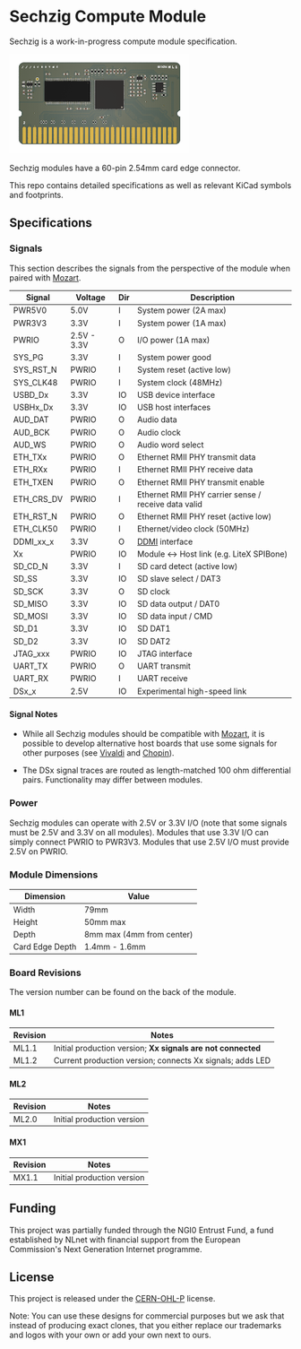 # Sechzig Compute Module

Sechzig is a work-in-progress compute module specification.

![Sechzig ML1](https://github.com/machdyne/sechzig/blob/4ddd1e48dee8f0d31b78590a8419e66eab25ad2f/ml1.png)

Sechzig modules have a 60-pin 2.54mm card edge connector.

This repo contains detailed specifications as well as relevant KiCad symbols and footprints.

## Specifications

### Signals

This section describes the signals from the perspective of the module when paired with [Mozart](https://machdyne.com/product/mozart-motherboard).

| Signal | Voltage | Dir | Description |
| ------ | ------- | --- | ----------- |
| PWR5V0 | 5.0V | I | System power (2A max) |
| PWR3V3 | 3.3V | I | System power (1A max) |
| PWRIO | 2.5V - 3.3V | O | I/O power (1A max) |
| SYS\_PG | 3.3V | I | System power good |
| SYS\_RST\_N | PWRIO | I | System reset (active low) |
| SYS\_CLK48 | PWRIO | I | System clock (48MHz) |
| USBD\_Dx | 3.3V | IO | USB device interface |
| USBHx\_Dx | 3.3V | IO | USB host interfaces |
| AUD\_DAT | PWRIO | O | Audio data |
| AUD\_BCK | PWRIO | O | Audio clock |
| AUD\_WS | PWRIO | O | Audio word select |
| ETH\_TXx | PWRIO | O | Ethernet RMII PHY transmit data |
| ETH\_RXx | PWRIO | I | Ethernet RMII PHY receive data |
| ETH\_TXEN | PWRIO | O | Ethernet RMII PHY transmit enable |
| ETH\_CRS\_DV | PWRIO | I | Ethernet RMII PHY carrier sense / receive data valid |
| ETH\_RST\_N | PWRIO | O | Ethernet RMII PHY reset (active low) |
| ETH\_CLK50 | PWRIO | I | Ethernet/video clock (50MHz) |
| DDMI\_xx\_x | 3.3V | O | [DDMI](https://github.com/machdyne/ddmi) interface |
| Xx | PWRIO | IO | Module <-> Host link (e.g. LiteX SPIBone) | 
| SD\_CD\_N | 3.3V | I | SD card detect (active low) |
| SD\_SS | 3.3V | IO | SD slave select / DAT3 |
| SD\_SCK | 3.3V | O | SD clock |
| SD\_MISO | 3.3V | IO | SD data output / DAT0 |
| SD\_MOSI | 3.3V | IO | SD data input / CMD |
| SD\_D1 | 3.3V| IO | SD DAT1 |
| SD\_D2 | 3.3V | IO | SD DAT2 |
| JTAG\_xxx | PWRIO | IO | JTAG interface |
| UART\_TX | PWRIO | O | UART transmit |
| UART\_RX | PWRIO | I | UART receive |
| DSx\_x | 2.5V | IO | Experimental high-speed link |

#### Signal Notes

  * While all Sechzig modules should be compatible with [Mozart](https://github.com/machdyne/mozart), it is possible to develop alternative host boards that use some signals for other purposes (see [Vivaldi](https://github.com/machdyne/vivaldi) and [Chopin](https://github.com/machdyne/chopin)).

  * The DSx signal traces are routed as length-matched 100 ohm differential pairs. Functionality may differ between modules.

### Power

Sechzig modules can operate with 2.5V or 3.3V I/O (note that some signals must be 2.5V and 3.3V on all modules). Modules that use 3.3V I/O can simply connect PWRIO to PWR3V3. Modules that use 2.5V I/O must provide 2.5V on PWRIO.

### Module Dimensions

| Dimension | Value |
| --------- | ----- |
| Width | 79mm |
| Height | 50mm max |
| Depth | 8mm max (4mm from center) |
| Card Edge Depth | 1.4mm - 1.6mm |

### Board Revisions

The version number can be found on the back of the module.

#### ML1

| Revision | Notes |
| -------- | ----- |
| ML1.1 | Initial production version; **Xx signals are not connected** |
| ML1.2 | Current production version; connects Xx signals; adds LED |

#### ML2

| Revision | Notes |
| -------- | ----- |
| ML2.0 | Initial production version |

#### MX1

| Revision | Notes |
| -------- | ----- |
| MX1.1 | Initial production version |

## Funding

This project was partially funded through the NGI0 Entrust Fund, a fund established by NLnet with financial support from the European Commission's Next Generation Internet programme.

## License

This project is released under the [CERN-OHL-P](LICENSE.txt) license.

Note: You can use these designs for commercial purposes but we ask that instead of producing exact clones, that you either replace our trademarks and logos with your own or add your own next to ours.
